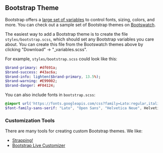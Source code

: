 ## Bootstrap Theme

Bootstrap offers a [large set of variables](http://getbootstrap.com/customize/)
to control fonts, sizing, colors, and more. You can check out a sample
set of Bootstrap themes on [Bootswatch](https://bootswatch.com/).

The easiest way to add a Bootstrap theme is to create the file
`styles/bootstrap.scss`, which should set any Bootstrap variables
you care about. You can create this file from the Bootswatch themes
above by clicking "Download" -> "_variables.scss".

For example, `styles/bootstrap.scss` could look like this:
```sass
$brand-primary: #df691a;
$brand-success: #43ac6a;
$brand-info: lighten($brand-primary, 13.5%);
$brand-warning: #E99002;
$brand-danger: #F04124;
```

You can also include fonts in `bootstrap.scss`:
```sass
@import url('https://fonts.googleapis.com/css?family=Lato:regular,italic,900');
$font-family-sans-serif: "Lato", "Open Sans", "Helvetica Neue", Helvetica, Arial, sans-serif;
```

### Customization Tools
There are many tools for creating custom Bootstrap themes. We like:
* [Strapping!](https://bobby-brennan.github.io/strapping)
* [Bootstrap Live Customizer](http://bootstrap-live-customizer.com/)
